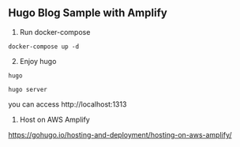## Hugo Blog Sample with Amplify 

1. Run docker-compose 

```
docker-compose up -d 
```

2. Enjoy hugo

```
hugo
```

```
hugo server 
```

you can access http://localhost:1313

1. Host on AWS Amplify 

https://gohugo.io/hosting-and-deployment/hosting-on-aws-amplify/